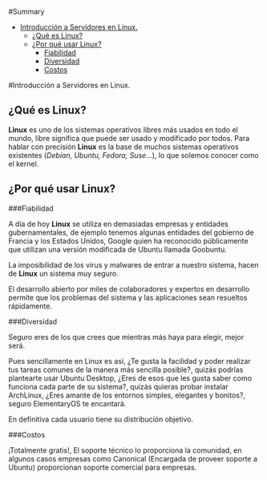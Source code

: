 #Summary 

- [Introducción a Servidores en Linux.](#section-id-1)
  - [¿Qué es Linux?](#section-id-3)
  - [¿Por qué usar Linux?](#section-id-8)
    - [Fiabilidad](#section-id-10)
    - [Diversidad](#section-id-18)
    - [Costos](#section-id-26)
  


<div id='section-id-1'/>

#Introducción a Servidores en Linux.

<div id='section-id-3'/>

## ¿Qué es Linux?

**Linux** es uno de los sistemas operativos libres más usados en todo el mundo, libre significa que puede ser usado y modificado por todos.
Para hablar con precisión **Linux** es la base de muchos sistemas operativos existentes (*Debian, Ubuntu, Fedora, Suse*...), lo que solemos conocer como el kernel.

<div id='section-id-8'/>

## ¿Por qué usar Linux?

<div id='section-id-10'/>

###Fiabilidad

A día de hoy **Linux** se utiliza en demasiadas empresas y entidades gubernamentales, de ejemplo tenemos algunas entidades del gobierno de Francia y los Estados Unidos, Google quien ha reconocido públicamente que utilizan una versión modificada de Ubuntu llamada Goobuntu.

La imposibilidad de los virus y malwares de entrar a nuestro sistema, hacen de **Linux** un sistema muy seguro.

El desarrollo abierto por miles de colaboradores y expertos en desarrollo permite que los problemas del sistema y las aplicaciones sean resueltos rápidamente.

<div id='section-id-18'/>

###Diversidad

Seguro eres de los que crees que mientras más haya para elegir, mejor será.

Pues sencillamente en Linux es así, ¿Te gusta la facilidad y poder realizar tus tareas comunes de la manera más sencilla posible?, quizás podrías plantearte usar Ubuntu Desktop, ¿Eres de esos que les gusta saber como funciona cada parte de su sistema?, quizás quieras probar instalar ArchLinux, ¿Eres amante de los entornos simples, elegantes y bonitos?, seguro ElementaryOS te encantará. 

En definitiva cada usuario tiene su distribución objetivo.

<div id='section-id-26'/>

###Costos

¡Totalmente gratis!, El soporte técnico lo proporciona la comunidad, en algunos casos empresas como Canonical (Encargada de proveer soporte a Ubuntu) proporcionan soporte comercial para empresas.
